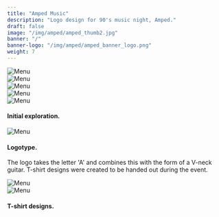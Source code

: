 ```yaml
---
title: "Amped Music"
description: "Logo design for 90's music night, Amped."
draft: false
image: "/img/amped/amped_thumb2.jpg"
banner: "/"
banner-logo: "/img/amped/amped_banner_logo.png"
weight: 7
---
```


<div class="row">
    <div class="col-sm-12">
        <img src="/img/amped/amped_sk5.jpg" alt="Menu" class="media-img project-img">
    </div>
</div>
<div class="row">
    <div class="col-sm-6">
        <img src="/img/amped/amped_sk1.jpg" alt="Menu" class="media-img project-img">
    </div>
    <div class="col-sm-6">
        <img src="/img/amped/amped_sk2.jpg" alt="Menu" class="media-img project-img">
    </div>
</div>
<div class="row">
    <div class="col-sm-6">
        <img src="/img/amped/amped_sk3.jpg" alt="Menu" class="media-img project-img">
    </div>
    <div class="col-sm-6">
        <img src="/img/amped/amped_sk4.jpg" alt="Menu" class="media-img project-img">
    </div>
</div>
<h4>Initial exploration.</h4>
<div class="row">
    <div class="col-sm-12">
        <img src="/img/amped/amped_type.jpg" alt="Menu" class="media-img project-img">
    </div>
</div>
<h4>Logotype.</h4>
<p>The logo takes the letter 'A' and combines this with the form of a V-neck guitar. T-shirt designs were created to be handed out during the event.</p>
<div class="row">
    <div class="col-sm-12">
        <img src="/img/amped/amped_tee1.jpg" alt="Menu" class="media-img project-img">
    </div>
</div>
<div class="row">
    <div class="col-sm-12">
        <img src="/img/amped/amped_tee2.jpg" alt="Menu" class="media-img project-img">
    </div>
</div>
<h4>T-shirt designs.</h4>
